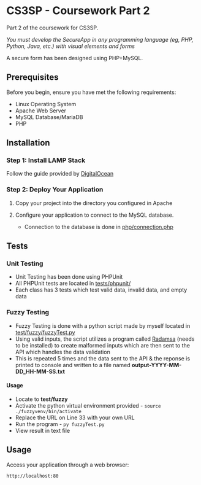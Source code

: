 
# CS3SP - Coursework Part 2

Part 2 of the coursework for CS3SP. 

*You must develop the SecureApp in any programming language (eg, PHP, Python, Java, etc.) with visual elements and forms*

A secure form has been designed using PHP+MySQL. 

## Prerequisites

Before you begin, ensure you have met the following requirements:

- Linux Operating System
- Apache Web Server
- MySQL Database/MariaDB
- PHP

## Installation

### Step 1: Install LAMP Stack

Follow the guide provided by [DigitalOcean](https://www.digitalocean.com/community/tutorials/how-to-install-linux-apache-mysql-php-lamp-stack-on-ubuntu-22-04)

### Step 2: Deploy Your Application

1. Copy your project into the directory you configured in Apache

2. Configure your application to connect to the MySQL database.
    - Connection to the database is done in [php/connection.php](php/connection.php)

## Tests

### Unit Testing
 - Unit Testing has been done using PHPUnit
 - All PHPUnit tests are located in [tests/phpunit/](tests/phpunit/)
 - Each class has 3 tests which test valid data, invalid data, and empty data

### Fuzzy Testing
 - Fuzzy Testing is done with a python script made by myself located in [test/fuzzy/fuzzyTest.py](test/fuzzy/fuzzyTest.py)
 - Using valid inputs, the script utilizes a program called [Radamsa](https://gitlab.com/akihe/radamsa) (needs to be installed) to create malformed inputs which are then sent to the API which handles the data validation
 - This is repeated 5 times and the data sent to the API & the reponse is printed to console and written to a file named **output-YYYY-MM-DD_HH-MM-SS.txt**

 #### Usage
 - Locate to **test/fuzzy**
 - Activate the python virtual environment provided - `source ./fuzzyvenv/bin/activate`
 - Replace the URL on Line 33 with your own URL
 - Run the program - `py fuzzyTest.py`
 - View result in text file



## Usage

Access your application through a web browser:

```
http://localhost:80
```
